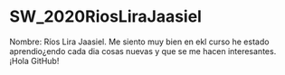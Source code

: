 # SW_2020RiosLiraJaasiel
Nombre: Ríos Lira Jaasiel.
Me siento muy bien en ekl curso he estado aprendio¿endo cada dia cosas nuevas y que se me hacen interesantes. 
¡Hola GitHub!
